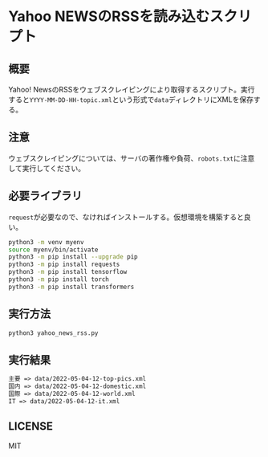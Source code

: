 # Yahoo NEWSのRSSを読み込むスクリプト

## 概要

Yahoo! NewsのRSSをウェブスクレイピングにより取得するスクリプト。実行すると`YYYY-MM-DD-HH-topic.xml`という形式で`data`ディレクトリにXMLを保存する。

## 注意

ウェブスクレイピングについては、サーバの著作権や負荷、`robots.txt`に注意して実行してください。

## 必要ライブラリ

`request`が必要なので、なければインストールする。仮想環境を構築すると良い。

```sh
python3 -m venv myenv
source myenv/bin/activate
python3 -m pip install --upgrade pip
python3 -m pip install requests
python3 -m pip install tensorflow
python3 -m pip install torch
python3 -m pip install transformers
```

## 実行方法

```sh
python3 yahoo_news_rss.py
```

## 実行結果

```txt
主要 => data/2022-05-04-12-top-pics.xml
国内 => data/2022-05-04-12-domestic.xml
国際 => data/2022-05-04-12-world.xml
IT => data/2022-05-04-12-it.xml
```

## LICENSE

MIT

